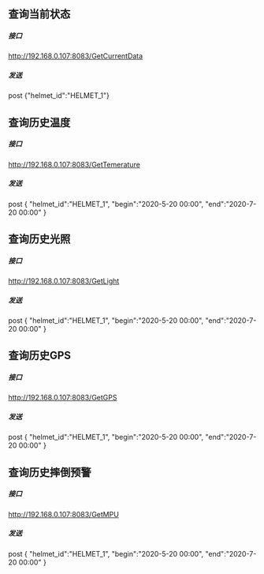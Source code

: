 ## 查询当前状态
##### 接口
http://192.168.0.107:8083/GetCurrentData
##### 发送 
post {"helmet_id":"HELMET_1"}

## 查询历史温度
##### 接口
http://192.168.0.107:8083/GetTemerature
##### 发送 
post 
{   "helmet_id":"HELMET_1",
    "begin":"2020-5-20 00:00",
    "end":"2020-7-20 00:00"
    }

## 查询历史光照
##### 接口
http://192.168.0.107:8083/GetLight
##### 发送 
post 
{   "helmet_id":"HELMET_1",
    "begin":"2020-5-20 00:00",
    "end":"2020-7-20 00:00"
    }

## 查询历史GPS
##### 接口
http://192.168.0.107:8083/GetGPS
##### 发送 
post 
{   "helmet_id":"HELMET_1",
    "begin":"2020-5-20 00:00",
    "end":"2020-7-20 00:00"
    }

## 查询历史摔倒预警
##### 接口
http://192.168.0.107:8083/GetMPU
##### 发送 
post 
{   "helmet_id":"HELMET_1",
    "begin":"2020-5-20 00:00",
    "end":"2020-7-20 00:00"
    }

